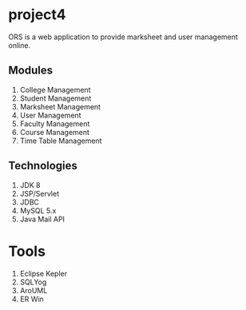 # project4

ORS is a web application to provide marksheet and user management online.

## Modules
1. College Management
1. Student Management
1. Marksheet Management
1. User Management
1. Faculty Management
1. Course Management
1. Time Table Management

## Technologies
1. JDK 8
1. JSP/Servlet
1. JDBC 
1. MySQL 5.x
1. Java Mail API

# Tools
1. Eclipse Kepler
1. SQLYog
1. AroUML
1. ER Win
